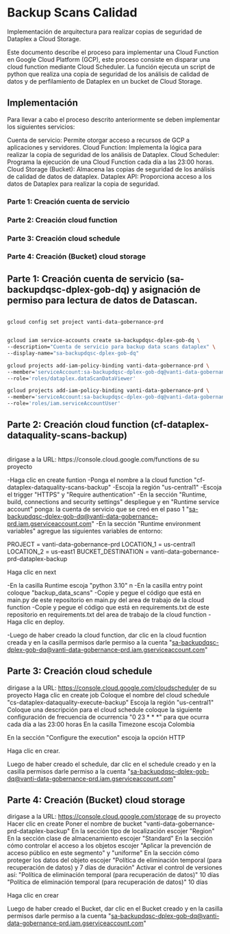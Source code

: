 # Backup Scans Calidad

Implementación de arquitectura para realizar copias de seguridad de Dataplex a Cloud Storage.


Este documento describe el proceso para implementar una Cloud Function en Google Cloud Platform (GCP), este proceso consiste en disparar una cloud function mediante Cloud Scheduler. La función ejecuta un script de python que realiza una copia de seguridad de los análisis de calidad de datos y de perfilamiento de Dataplex en un bucket de Cloud Storage.


## Implementación

Para llevar a cabo el proceso descrito anteriormente se deben implementar los siguientes servicios:

Cuenta de servicio: Permite otorgar acceso a recursos de GCP a aplicaciones y servidores.
Cloud Function: Implementa la lógica para realizar la copia de seguridad de los análisis de Dataplex.
Cloud Scheduler: Programa la ejecución de una Cloud Function cada día a las 23:00 horas.
Cloud Storage (Bucket): Almacena las copias de seguridad de los análisis de calidad de datos de dataplex.
Dataplex API: Proporciona acceso a los datos de Dataplex para realizar la copia de seguridad.

### Parte 1: Creación cuenta de servicio
### Parte 2: Creación cloud function
### Parte 3: Creación cloud schedule
### Parte 4: Creación (Bucket) cloud storage


## Parte 1: Creación cuenta de servicio (sa-backupdqsc-dplex-gob-dq) y asignación de permiso para lectura de datos de Datascan.


```bash

gcloud config set project vanti-data-gobernance-prd


gcloud iam service-accounts create sa-backupdqsc-dplex-gob-dq \
--description="Cuenta de servicio para backup data scans dataplex" \
--display-name="sa-backupdqsc-dplex-gob-dq"

gcloud projects add-iam-policy-binding vanti-data-gobernance-prd \
--member='serviceAccount:sa-backupdqsc-dplex-gob-dq@vanti-data-gobernance-prd.iam.gserviceaccount.com' \
--role='roles/dataplex.dataScanDataViewer'

gcloud projects add-iam-policy-binding vanti-data-gobernance-prd \
--member='serviceAccount:sa-backupdqsc-dplex-gob-dq@vanti-data-gobernance-prd.iam.gserviceaccount.com' \
--role='roles/iam.serviceAccountUser'


```

## Parte 2: Creación cloud function (cf-dataplex-dataquality-scans-backup)
<br>
dirigase a la URL: https://console.cloud.google.com/functions de su proyecto

-Haga clic en create funtion
-Ponga el nombre a la cloud function "cf-dataplex-dataquality-scans-backup"
-Escoja la región "us-central1"
-Escoja el trigger "HTTPS" y "Require authentication"
-En la sección "Runtime, build, connections and security settings" despliegue y en "Runtime service account" ponga:
 la cuenta de servicio que se creó en el paso 1 "sa-backupdqsc-dplex-gob-dq@vanti-data-gobernance-prd.iam.gserviceaccount.com"
-En la sección "Runtime environment variables" agregue las siguientes variables de entorno:

PROJECT            = vanti-data-gobernance-prd
LOCATION_1         = us-central1
LOCATION_2         = us-east1
BUCKET_DESTINATION = vanti-data-gobernance-prd-dataplex-backup

Haga clic en next

-En la casilla Runtime escoja "python 3.10" n
-En la casilla entry point coloque "backup_data_scans"
-Copie y pegue el código que está en main.py de este repositorio en main.py del area de trabajo de la cloud function
-Copie y pegue el código que está en requirements.txt de este repositorio en requirements.txt del area de trabajo de la cloud function
-Haga clic en deploy.

-Luego de haber creado la cloud function, dar clic en la cloud fucntion creada y en la casilla permisos darle permiso a la cuenta   "sa-backupdqsc-dplex-gob-dq@vanti-data-gobernance-prd.iam.gserviceaccount.com"
<br>


## Parte 3: Creación cloud schedule

dirigase a la URL: https://console.cloud.google.com/cloudscheduler de su proyecto
Haga clic en create job
Coloque el nombre del cloud schedule "cs-dataplex-dataquality-execute-backup"
Escoja la región "us-central1"
Coloque una descripción para el cloud schedule
coloque la siguiente configuración de frecuencia de ocurrencia "0 23 * * *" para que ocurra cada día a las 23:00 horas
En la casilla Timezone escoja Colombia

En la sección "Configure the execution" escoja la opción HTTP

Haga clic en crear.

Luego de haber creado el schedule, dar clic en el schedule creado y en la casilla permisos darle permiso a la cuenta "sa-backupdqsc-dplex-gob-dq@vanti-data-gobernance-prd.iam.gserviceaccount.com"



## Parte 4: Creación (Bucket) cloud storage

dirigase a la URL: https://console.cloud.google.com/storage de su proyecto
Hacer clic en create
Poner el nombre de bucket "vanti-data-gobernance-prd-dataplex-backup"
En la sección tipo de localización escojer "Region"
En la sección clase de almacenamiento escojer "Standard"
En la sección cómo controlar el acceso a los objetos escojer "Aplicar la prevención de acceso público en este segmento" y "uniforme"
En la sección cómo proteger los datos del objeto escojer "Política de eliminación temporal (para recuperación de datos) y 7 días de duración"
Activar el control de versiones así:
"Política de eliminación temporal (para recuperación de datos)" 10 días
"Política de eliminación temporal (para recuperación de datos)" 10 días

Haga clic en crear 

Luego de haber creado el Bucket, dar clic en el Bucket creado y en la casilla permisos darle permiso a la cuenta "sa-backupdqsc-dplex-gob-dq@vanti-data-gobernance-prd.iam.gserviceaccount.com"


